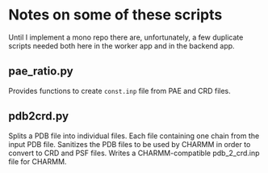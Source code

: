 # Notes on some of these scripts

Until I implement a mono repo there are, unfortunately, a few duplicate scripts needed both here in the worker app and in the backend app.

## pae_ratio.py

Provides functions to create `const.inp` file from PAE and CRD files.

## pdb2crd.py

Splits a PDB file into individual files.
Each file containing one chain from the input PDB file.
Sanitizes the PDB files to be used by CHARMM in order to convert to CRD and PSF files.
Writes a CHARMM-compatible pdb_2_crd.inp file for CHARMM.
